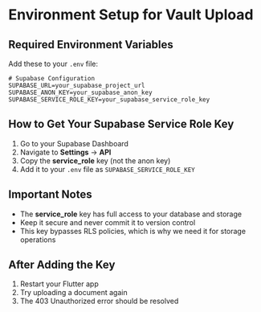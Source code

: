 # Environment Setup for Vault Upload

## Required Environment Variables

Add these to your `.env` file:

```env
# Supabase Configuration
SUPABASE_URL=your_supabase_project_url
SUPABASE_ANON_KEY=your_supabase_anon_key
SUPABASE_SERVICE_ROLE_KEY=your_supabase_service_role_key
```

## How to Get Your Supabase Service Role Key

1. Go to your Supabase Dashboard
2. Navigate to **Settings** → **API**
3. Copy the **service_role** key (not the anon key)
4. Add it to your `.env` file as `SUPABASE_SERVICE_ROLE_KEY`

## Important Notes

- The **service_role** key has full access to your database and storage
- Keep it secure and never commit it to version control
- This key bypasses RLS policies, which is why we need it for storage operations

## After Adding the Key

1. Restart your Flutter app
2. Try uploading a document again
3. The 403 Unauthorized error should be resolved
